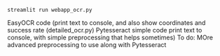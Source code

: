 

`streamlit run webapp_ocr.py` 

EasyOCR code (print text to console, and also show coordinates and success rate (detailed_ocr.py)
Pytesseract simple code print text to console, with simple preprocessing  that helps sometimes)
To do: MOre advanced preprocessing to use along with Pytesseract


